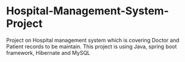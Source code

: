 # Hospital-Management-System-Project
Project on Hospital management system which is covering Doctor and Patient records to be maintain. This project is using Java, spring boot framework, Hibernate and   MySQL 
